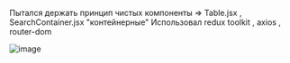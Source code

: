 Пытался держать принцип чистых компоненты =>
Table.jsx , SearchContainer.jsx "контейнерные"
Использовал redux toolkit , axios , router-dom

![image](https://user-images.githubusercontent.com/97777490/182442406-e1a92304-517d-4774-b727-2a953097f516.png)
